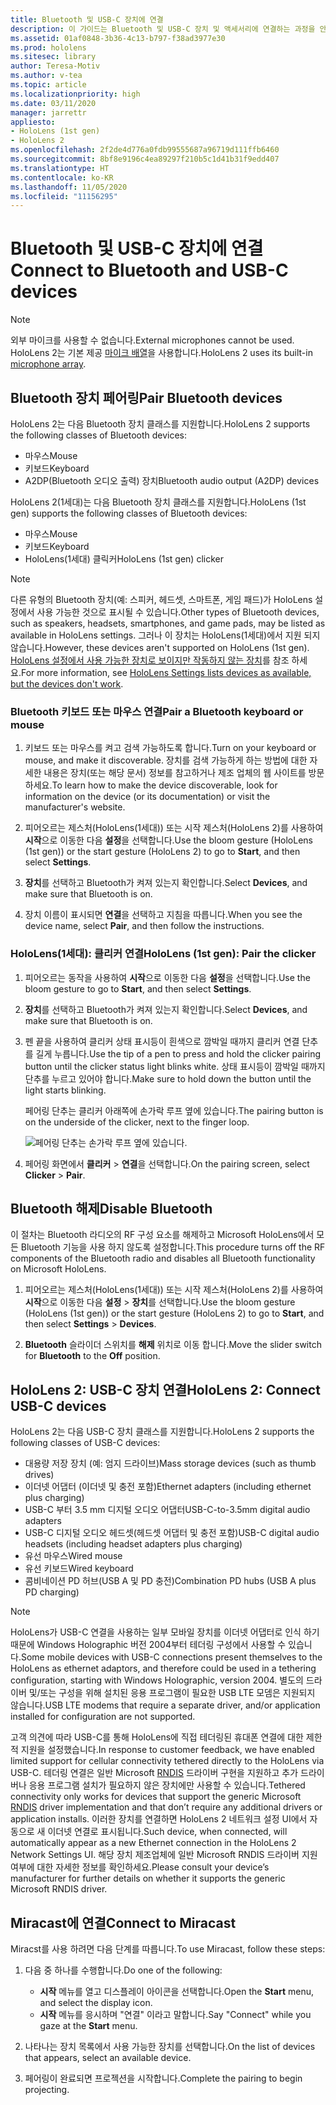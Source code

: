 ```yaml
---
title: Bluetooth 및 USB-C 장치에 연결
description: 이 가이드는 Bluetooth 및 USB-C 장치 및 액세서리에 연결하는 과정을 안내합니다.
ms.assetid: 01af0848-3b36-4c13-b797-f38ad3977e30
ms.prod: hololens
ms.sitesec: library
author: Teresa-Motiv
ms.author: v-tea
ms.topic: article
ms.localizationpriority: high
ms.date: 03/11/2020
manager: jarrettr
appliesto:
- HoloLens (1st gen)
- HoloLens 2
ms.openlocfilehash: 2f2de4d776a0fdb99555687a96719d111ffb6460
ms.sourcegitcommit: 8bf8e9196c4ea89297f210b5c1d41b31f9edd407
ms.translationtype: HT
ms.contentlocale: ko-KR
ms.lasthandoff: 11/05/2020
ms.locfileid: "11156295"
---
```

# <span data-ttu-id="18171-103">Bluetooth 및 USB-C 장치에 연결</span><span class="sxs-lookup"><span data-stu-id="18171-103">Connect to Bluetooth and USB-C devices</span></span>

> [!NOTE]
> <span data-ttu-id="18171-104">외부 마이크를 사용할 수 없습니다.</span><span class="sxs-lookup"><span data-stu-id="18171-104">External microphones cannot be used.</span></span> <span data-ttu-id="18171-105">HoloLens 2는 기본 제공 [마이크 배열](hololens2-hardware.md#audio-and-speech)을 사용합니다.</span><span class="sxs-lookup"><span data-stu-id="18171-105">HoloLens 2 uses its built-in [microphone array](hololens2-hardware.md#audio-and-speech).</span></span>

## <span data-ttu-id="18171-106">Bluetooth 장치 페어링</span><span class="sxs-lookup"><span data-stu-id="18171-106">Pair Bluetooth devices</span></span>

<span data-ttu-id="18171-107">HoloLens 2는 다음 Bluetooth 장치 클래스를 지원합니다.</span><span class="sxs-lookup"><span data-stu-id="18171-107">HoloLens 2 supports the following classes of Bluetooth devices:</span></span>

- <span data-ttu-id="18171-108">마우스</span><span class="sxs-lookup"><span data-stu-id="18171-108">Mouse</span></span>
- <span data-ttu-id="18171-109">키보드</span><span class="sxs-lookup"><span data-stu-id="18171-109">Keyboard</span></span>
- <span data-ttu-id="18171-110">A2DP(Bluetooth 오디오 출력) 장치</span><span class="sxs-lookup"><span data-stu-id="18171-110">Bluetooth audio output (A2DP) devices</span></span>

<span data-ttu-id="18171-111">HoloLens 2(1세대)는 다음 Bluetooth 장치 클래스를 지원합니다.</span><span class="sxs-lookup"><span data-stu-id="18171-111">HoloLens (1st gen) supports the following classes of Bluetooth devices:</span></span>

- <span data-ttu-id="18171-112">마우스</span><span class="sxs-lookup"><span data-stu-id="18171-112">Mouse</span></span>
- <span data-ttu-id="18171-113">키보드</span><span class="sxs-lookup"><span data-stu-id="18171-113">Keyboard</span></span>
- <span data-ttu-id="18171-114">HoloLens(1세대) 클릭커</span><span class="sxs-lookup"><span data-stu-id="18171-114">HoloLens (1st gen) clicker</span></span>

> [!NOTE]
> <span data-ttu-id="18171-115">다른 유형의 Bluetooth 장치(예: 스피커, 헤드셋, 스마트폰, 게임 패드)가 HoloLens 설정에서 사용 가능한 것으로 표시될 수 있습니다.</span><span class="sxs-lookup"><span data-stu-id="18171-115">Other types of Bluetooth devices, such as speakers, headsets, smartphones, and game pads, may be listed as available in HoloLens settings.</span></span> <span data-ttu-id="18171-116">그러나 이 장치는 HoloLens(1세대)에서 지원 되지 않습니다.</span><span class="sxs-lookup"><span data-stu-id="18171-116">However, these devices aren't supported on HoloLens (1st gen).</span></span> <span data-ttu-id="18171-117">[HoloLens 설정에서 사용 가능한 장치로 보이지만 작동하지 않는 장치](hololens-FAQ.md#hololens-settings-lists-devices-as-available-but-the-devices-dont-work)를 참조 하세요.</span><span class="sxs-lookup"><span data-stu-id="18171-117">For more information, see [HoloLens Settings lists devices as available, but the devices don't work](hololens-FAQ.md#hololens-settings-lists-devices-as-available-but-the-devices-dont-work).</span></span>

### <span data-ttu-id="18171-118">Bluetooth 키보드 또는 마우스 연결</span><span class="sxs-lookup"><span data-stu-id="18171-118">Pair a Bluetooth keyboard or mouse</span></span>

1. <span data-ttu-id="18171-119">키보드 또는 마우스를 켜고 검색 가능하도록 합니다.</span><span class="sxs-lookup"><span data-stu-id="18171-119">Turn on your keyboard or mouse, and make it discoverable.</span></span> <span data-ttu-id="18171-120">장치를 검색 가능하게 하는 방법에 대한 자세한 내용은 장치(또는 해당 문서) 정보를 참고하거나 제조 업체의 웹 사이트를 방문하세요.</span><span class="sxs-lookup"><span data-stu-id="18171-120">To learn how to make the device discoverable, look for information on the device (or its documentation) or visit the manufacturer's website.</span></span>

1. <span data-ttu-id="18171-121">피어오르는 제스처(HoloLens(1세대)) 또는 시작 제스처(HoloLens 2)를 사용하여 **시작**으로 이동한 다음 **설정**을 선택합니다.</span><span class="sxs-lookup"><span data-stu-id="18171-121">Use the bloom gesture (HoloLens (1st gen)) or the start gesture (HoloLens 2) to go to **Start**, and then select **Settings**.</span></span>

1. <span data-ttu-id="18171-122">**장치**를 선택하고 Bluetooth가 켜져 있는지 확인합니다.</span><span class="sxs-lookup"><span data-stu-id="18171-122">Select **Devices**, and make sure that Bluetooth is on.</span></span>  

1. <span data-ttu-id="18171-123">장치 이름이 표시되면 **연결**을 선택하고 지침을 따릅니다.</span><span class="sxs-lookup"><span data-stu-id="18171-123">When you see the device name, select **Pair**, and then follow the instructions.</span></span>

### <span data-ttu-id="18171-124">HoloLens(1세대): 클리커 연결</span><span class="sxs-lookup"><span data-stu-id="18171-124">HoloLens (1st gen): Pair the clicker</span></span>

1. <span data-ttu-id="18171-125">피어오르는 동작을 사용하여 **시작**으로 이동한 다음 **설정**을 선택합니다.</span><span class="sxs-lookup"><span data-stu-id="18171-125">Use the bloom gesture to go to **Start**, and then select **Settings**.</span></span>

1. <span data-ttu-id="18171-126">**장치**를 선택하고 Bluetooth가 켜져 있는지 확인합니다.</span><span class="sxs-lookup"><span data-stu-id="18171-126">Select **Devices**, and make sure that Bluetooth is on.</span></span>

1. <span data-ttu-id="18171-127">펜 끝을 사용하여 클리커 상태 표시등이 흰색으로 깜박일 때까지 클리커 연결 단추를 길게 누릅니다.</span><span class="sxs-lookup"><span data-stu-id="18171-127">Use the tip of a pen to press and hold the clicker pairing button until the clicker status light blinks white.</span></span> <span data-ttu-id="18171-128">상태 표시등이 깜박일 때까지 단추를 누르고 있어야 합니다.</span><span class="sxs-lookup"><span data-stu-id="18171-128">Make sure to hold down the button until the light starts blinking.</span></span>  

   <span data-ttu-id="18171-129">페어링 단추는 클리커 아래쪽에 손가락 루프 옆에 있습니다.</span><span class="sxs-lookup"><span data-stu-id="18171-129">The pairing button is on the underside of the clicker, next to the finger loop.</span></span>
   
   ![페어링 단추는 손가락 루프 옆에 있습니다.](images/use-hololens-clicker-1.png)
   
1. <span data-ttu-id="18171-131">페어링 화면에서 **클리커** > **연결**을 선택합니다.</span><span class="sxs-lookup"><span data-stu-id="18171-131">On the pairing screen, select **Clicker** > **Pair**.</span></span>

## <span data-ttu-id="18171-132">Bluetooth 해제</span><span class="sxs-lookup"><span data-stu-id="18171-132">Disable Bluetooth</span></span>

<span data-ttu-id="18171-133">이 절차는 Bluetooth 라디오의 RF 구성 요소를 해제하고 Microsoft HoloLens에서 모든 Bluetooth 기능을 사용 하지 않도록 설정합니다.</span><span class="sxs-lookup"><span data-stu-id="18171-133">This procedure turns off the RF components of the Bluetooth radio and disables all Bluetooth functionality on Microsoft HoloLens.</span></span>

1. <span data-ttu-id="18171-134">피어오르는 제스처(HoloLens(1세대)) 또는 시작 제스처(HoloLens 2)를 사용하여 **시작**으로 이동한 다음 **설정** > **장치**를 선택합니다.</span><span class="sxs-lookup"><span data-stu-id="18171-134">Use the bloom gesture (HoloLens (1st gen)) or the start gesture (HoloLens 2) to go to **Start**, and then select **Settings** > **Devices**.</span></span>

1. <span data-ttu-id="18171-135">**Bluetooth** 슬라이더 스위치를 **해제** 위치로 이동 합니다.</span><span class="sxs-lookup"><span data-stu-id="18171-135">Move the slider switch for **Bluetooth** to the **Off** position.</span></span>

## <span data-ttu-id="18171-136">HoloLens 2: USB-C 장치 연결</span><span class="sxs-lookup"><span data-stu-id="18171-136">HoloLens 2: Connect USB-C devices</span></span>

<span data-ttu-id="18171-137">HoloLens 2는 다음 USB-C 장치 클래스를 지원합니다.</span><span class="sxs-lookup"><span data-stu-id="18171-137">HoloLens 2 supports the following classes of USB-C devices:</span></span>

- <span data-ttu-id="18171-138">대용량 저장 장치 (예: 엄지 드라이브)</span><span class="sxs-lookup"><span data-stu-id="18171-138">Mass storage devices (such as thumb drives)</span></span>
- <span data-ttu-id="18171-139">이더넷 어댑터 (이더넷 및 충전 포함)</span><span class="sxs-lookup"><span data-stu-id="18171-139">Ethernet adapters (including ethernet plus charging)</span></span>
- <span data-ttu-id="18171-140">USB-C 부터 3.5 mm 디지털 오디오 어댑터</span><span class="sxs-lookup"><span data-stu-id="18171-140">USB-C-to-3.5mm digital audio adapters</span></span>
- <span data-ttu-id="18171-141">USB-C 디지털 오디오 헤드셋(헤드셋 어댑터 및 충전 포함)</span><span class="sxs-lookup"><span data-stu-id="18171-141">USB-C digital audio headsets (including headset adapters plus charging)</span></span>
- <span data-ttu-id="18171-142">유선 마우스</span><span class="sxs-lookup"><span data-stu-id="18171-142">Wired mouse</span></span>
- <span data-ttu-id="18171-143">유선 키보드</span><span class="sxs-lookup"><span data-stu-id="18171-143">Wired keyboard</span></span>
- <span data-ttu-id="18171-144">콤비네이션 PD 허브(USB A 및 PD 충전)</span><span class="sxs-lookup"><span data-stu-id="18171-144">Combination PD hubs (USB A plus PD charging)</span></span>

> [!NOTE]
> <span data-ttu-id="18171-145">HoloLens가 USB-C 연결을 사용하는 일부 모바일 장치를 이더넷 어댑터로 인식 하기 때문에 Windows Holographic 버전 2004부터 테더링 구성에서 사용할 수 있습니다.</span><span class="sxs-lookup"><span data-stu-id="18171-145">Some mobile devices with USB-C connections present themselves to the HoloLens as ethernet adaptors, and therefore could be used in a tethering configuration, starting with Windows Holographic, version 2004.</span></span> <span data-ttu-id="18171-146">별도의 드라이버 및/또는 구성을 위해 설치된 응용 프로그램이 필요한 USB LTE 모뎀은 지원되지 않습니다.</span><span class="sxs-lookup"><span data-stu-id="18171-146">USB LTE modems that require a separate driver, and/or application installed for configuration are not supported.</span></span>

<span data-ttu-id="18171-147">고객 의견에 따라 USB-C를 통해 HoloLens에 직접 테더링된 휴대폰 연결에 대한 제한적 지원을 설정했습니다.</span><span class="sxs-lookup"><span data-stu-id="18171-147">In response to customer feedback, we have enabled limited support for cellular connectivity tethered directly to the HoloLens via USB-C.</span></span>  <span data-ttu-id="18171-148">테더링 연결은 일반 Microsoft [RNDIS](https://docs.microsoft.com/windows-hardware/drivers/network/overview-of-remote-ndis--rndis-) 드라이버 구현을 지원하고 추가 드라이버나 응용 프로그램 설치가 필요하지 않은 장치에만 사용할 수 있습니다.</span><span class="sxs-lookup"><span data-stu-id="18171-148">Tethered connectivity only works for devices that support the generic Microsoft [RNDIS](https://docs.microsoft.com/windows-hardware/drivers/network/overview-of-remote-ndis--rndis-) driver implementation and that don’t require any additional drivers or application installs.</span></span>  <span data-ttu-id="18171-149">이러한 장치를 연결하면 HoloLens 2 네트워크 설정 UI에서 자동으로 새 이더넷 연결로 표시됩니다.</span><span class="sxs-lookup"><span data-stu-id="18171-149">Such device, when connected, will automatically appear as a new Ethernet connection in the HoloLens 2 Network Settings UI.</span></span> <span data-ttu-id="18171-150">해당 장치 제조업체에 일반 Microsoft RNDIS 드라이버 지원 여부에 대한 자세한 정보를 확인하세요.</span><span class="sxs-lookup"><span data-stu-id="18171-150">Please consult your device’s manufacturer for further details on whether it supports the generic Microsoft RNDIS driver.</span></span>

## <span data-ttu-id="18171-151">Miracast에 연결</span><span class="sxs-lookup"><span data-stu-id="18171-151">Connect to Miracast</span></span>

<span data-ttu-id="18171-152">Miracst를 사용 하려면 다음 단계를 따릅니다.</span><span class="sxs-lookup"><span data-stu-id="18171-152">To use Miracast, follow these steps:</span></span>

1. <span data-ttu-id="18171-153">다음 중 하나를 수행합니다.</span><span class="sxs-lookup"><span data-stu-id="18171-153">Do one of the following:</span></span>  

   - <span data-ttu-id="18171-154">**시작** 메뉴를 열고 디스플레이 아이콘을 선택합니다.</span><span class="sxs-lookup"><span data-stu-id="18171-154">Open the **Start** menu, and select the display icon.</span></span>
   - <span data-ttu-id="18171-155">**시작** 메뉴를 응시하며 "연결" 이라고 말합니다.</span><span class="sxs-lookup"><span data-stu-id="18171-155">Say "Connect" while you gaze at the **Start** menu.</span></span>  

1. <span data-ttu-id="18171-156">나타나는 장치 목록에서 사용 가능한 장치를 선택합니다.</span><span class="sxs-lookup"><span data-stu-id="18171-156">On the list of devices that appears, select an available device.</span></span>

1. <span data-ttu-id="18171-157">페어링이 완료되면 프로젝션을 시작합니다.</span><span class="sxs-lookup"><span data-stu-id="18171-157">Complete the pairing to begin projecting.</span></span>
